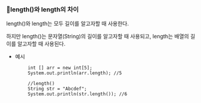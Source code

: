 ### 🔖length()와 length의 차이

length()와 length는 모두 길이를 알고자할 때 사용한다.

하지만 length()는 문자열(String)의 길이를 알고자할 때 사용되고,
length는 배열의 길이를 알고자할 때 사용된다.

- 예시
```//length
		int [] arr = new int[5];
		System.out.println(arr.length); //5

		//length()
		String str = "Abcdef";
		System.out.println(str.length()); //6
```
